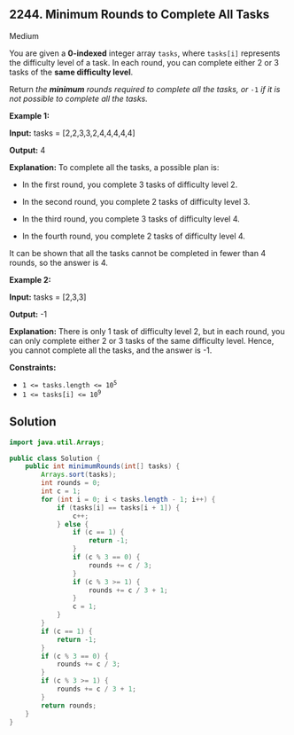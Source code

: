 ## 2244\. Minimum Rounds to Complete All Tasks

Medium

You are given a **0-indexed** integer array `tasks`, where `tasks[i]` represents the difficulty level of a task. In each round, you can complete either 2 or 3 tasks of the **same difficulty level**.

Return _the **minimum** rounds required to complete all the tasks, or_ `-1` _if it is not possible to complete all the tasks._

**Example 1:**

**Input:** tasks = [2,2,3,3,2,4,4,4,4,4]

**Output:** 4

**Explanation:** To complete all the tasks, a possible plan is:

- In the first round, you complete 3 tasks of difficulty level 2.

- In the second round, you complete 2 tasks of difficulty level 3.

- In the third round, you complete 3 tasks of difficulty level 4.

- In the fourth round, you complete 2 tasks of difficulty level 4.

It can be shown that all the tasks cannot be completed in fewer than 4 rounds, so the answer is 4. 

**Example 2:**

**Input:** tasks = [2,3,3]

**Output:** -1

**Explanation:** There is only 1 task of difficulty level 2, but in each round, you can only complete either 2 or 3 tasks of the same difficulty level. Hence, you cannot complete all the tasks, and the answer is -1. 

**Constraints:**

*   <code>1 <= tasks.length <= 10<sup>5</sup></code>
*   <code>1 <= tasks[i] <= 10<sup>9</sup></code>

## Solution

```java
import java.util.Arrays;

public class Solution {
    public int minimumRounds(int[] tasks) {
        Arrays.sort(tasks);
        int rounds = 0;
        int c = 1;
        for (int i = 0; i < tasks.length - 1; i++) {
            if (tasks[i] == tasks[i + 1]) {
                c++;
            } else {
                if (c == 1) {
                    return -1;
                }
                if (c % 3 == 0) {
                    rounds += c / 3;
                }
                if (c % 3 >= 1) {
                    rounds += c / 3 + 1;
                }
                c = 1;
            }
        }
        if (c == 1) {
            return -1;
        }
        if (c % 3 == 0) {
            rounds += c / 3;
        }
        if (c % 3 >= 1) {
            rounds += c / 3 + 1;
        }
        return rounds;
    }
}
```